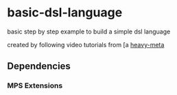 # basic-dsl-language
basic step by step example to build a simple dsl language

created by following video tutorials from [a [heavy-meta](https:heavymeta.tv)

## Dependencies

### MPS Extensions